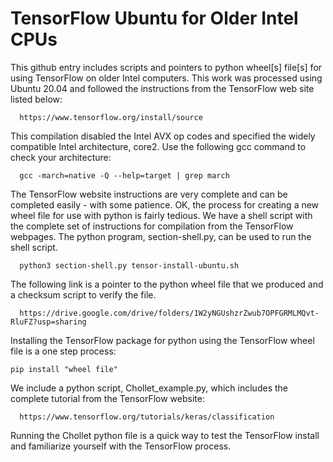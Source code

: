 # TensorFlow Ubuntu for Older Intel CPUs
This github entry includes scripts and pointers to python wheel[s] file[s] for using TensorFlow on older Intel computers.  This work was processed using Ubuntu 20.04 and followed the instructions from the TensorFlow web site listed below:

```
  https://www.tensorflow.org/install/source
```

This compilation disabled the Intel AVX op codes and specified the widely compatible Intel architecture, core2.  Use the following gcc command to check your architecture:

```
  gcc -march=native -Q --help=target | grep march
```

The TensorFlow website instructions are very complete and can be completed easily - with some patience.  OK, the process for creating a new wheel file for use with python is fairly tedious.  We have a shell script with the complete set of instructions for compilation from the TensorFlow webpages.  The python program, section-shell.py, can be used to run the shell script.

```
  python3 section-shell.py tensor-install-ubuntu.sh
```

The following link is a pointer to the python wheel file that we produced and a checksum script to verify the file.

```
  https://drive.google.com/drive/folders/1W2yNGUshzrZwub7OPFGRMLMQvt-RluFZ?usp=sharing
```

Installing the TensorFlow package for python using the TensorFlow wheel file is a one step process:

```
pip install "wheel file"
```

We include a python script, Chollet_example.py, which includes the complete tutorial from the TensorFlow website:

```
  https://www.tensorflow.org/tutorials/keras/classification
```

Running the Chollet python file is a quick way to test the TensorFlow install and familiarize yourself with the TensorFlow process.
 
